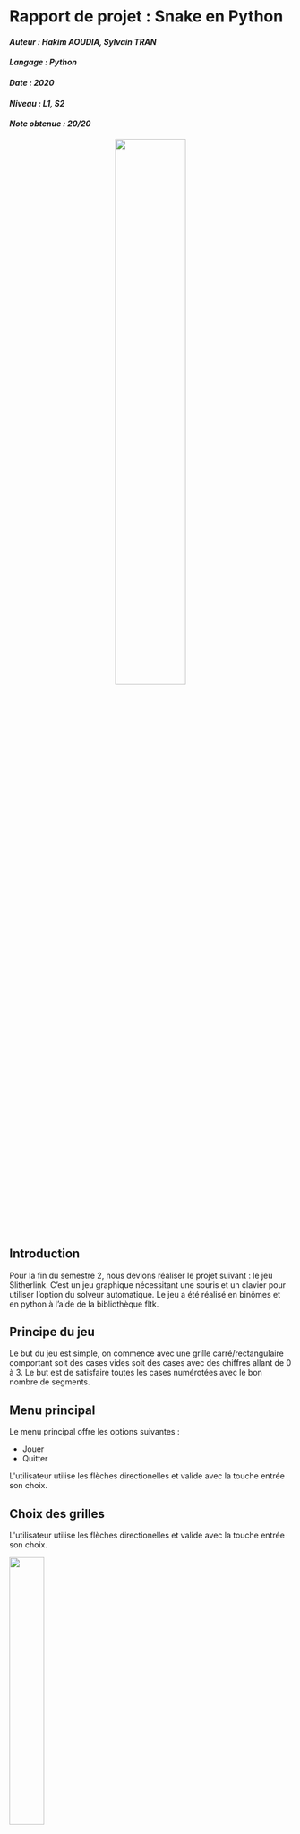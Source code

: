 # Rapport de projet : Snake en Python
#### *Auteur : Hakim AOUDIA, Sylvain TRAN*
#### *Langage : Python*
#### *Date : 2020*
#### *Niveau : L1, S2*
#### *Note obtenue : 20/20*

<p align="center">
  <img src="https://user-images.githubusercontent.com/106891439/218289083-b8793a5b-a254-4d4e-a88c-9945c4d83bf7.png" width="50%" height="50%">
</p>

## Introduction
Pour la fin du semestre 2, nous devions réaliser le projet suivant : le jeu
Slitherlink. C’est un jeu graphique nécessitant une souris et un clavier pour
utiliser l’option du solveur automatique. Le jeu a été réalisé en binômes et en
python à l’aide de la bibliothèque fltk.

## Principe du jeu

Le but du jeu est simple, on commence avec une grille carré/rectangulaire comportant soit des cases vides soit des cases avec des chiffres allant de 0 à 3. Le but est de satisfaire toutes les cases numérotées avec le bon nombre de segments.


## Menu principal

Le menu principal offre les options suivantes : 
- Jouer
- Quitter

L'utilisateur utilise les flèches directionelles et valide avec la touche entrée son choix.

## Choix des grilles
L'utilisateur utilise les flèches directionelles et valide avec la touche entrée son choix.

<img src="https://user-images.githubusercontent.com/106891439/218289092-fb6469b7-9d34-4144-9501-0f117ff7c8bd.png" width="35%" height="35%">

## Jeu
Une fois une grille choisie, le jeu commence. Le joueur peut jouer en utilisant la souris pour tracer des segments entre les cases. Si le joueur satisfait les conditions pour toutes les cases numérotées, il gagne.
Il peux aussi utiliser un solveur automatique avec le touche A. Il y d'autre options comme activer le mode graphique et accélérer ou décélérer l'affichage.

<img src="https://user-images.githubusercontent.com/106891439/218289096-83226e8c-330f-4e73-adb0-439c37842e7b.png" width="35%" height="35%">

## Fin de partie
Lorsque le joueur a gagné ou perdu, il a le choix de quitter le jeu, de recommencer ou de charger une autre grille en cliquant sur les boutons correspondants avec le clavier.

<img src="https://user-images.githubusercontent.com/106891439/218289100-d5da776f-d150-42a9-8bf2-e1096801bdbe.png" width="35%" height="35%">
